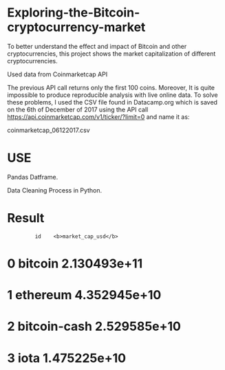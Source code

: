 # Exploring-the-Bitcoin-cryptocurrency-market

To better understand the effect and impact of Bitcoin and other cryptocurrencies, this project shows the market capitalization of different cryptocurrencies.

Used data from Coinmarketcap API


The previous API call returns only the first 100 coins. Moreover, It is quite impossible to produce reproducible analysis with live online data. To solve these problems, I used the CSV file found in Datacamp.org which is saved on the 6th of December of 2017 using the API call 
https://api.coinmarketcap.com/v1/ticker/?limit=0 and name it as:

coinmarketcap_06122017.csv

# USE

Pandas Datframe.

Data Cleaning Process in Python.


# Result

             id    <b>market_cap_usd</b>
# 0       bitcoin    2.130493e+11

# 1      ethereum    4.352945e+10

# 2  bitcoin-cash    2.529585e+10

# 3          iota    1.475225e+10
